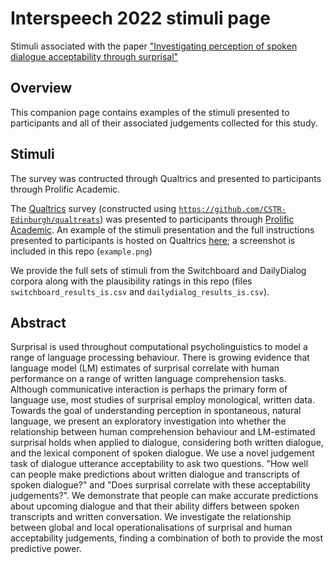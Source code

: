 # Interspeech 2022 stimuli page 

Stimuli associated with the paper ["Investigating perception of spoken dialogue acceptability through surprisal"](https://www.isca-archive.org/interspeech_2022/wallbridge22_interspeech.html)

## Overview
This companion page contains examples of the stimuli presented to participants and all of their associated judgements collected for this study.

## Stimuli 
The survey was contructed through Qualtrics and presented to participants through Prolific Academic. 

The [Qualtrics](https://www.qualtrics.com/) survey (constructed using [```https://github.com/CSTR-Edinburgh/qualtreats```](https://github.com/CSTR-Edinburgh/qualtreats)) was presented to participants through [Prolific Academic](https://www.prolific.co/). An example of the stimuli presentation and the full instructions presented to participants is hosted on Qualtrics [here](https://edinburghinformatics.eu.qualtrics.com/jfe/form/SV_bEBMmYhvWQPAjDo); a screenshot is included in this repo (```example.png```)

We provide the full sets of stimuli from the Switchboard and DailyDialog corpora along with the plausibility ratings in this repo (files ```switchboard_results_is.csv``` and ```dailydialog_results_is.csv```). 

## Abstract
Surprisal is used throughout computational psycholinguistics to model a range of language processing behaviour. There is growing evidence that language model (LM) estimates of surprisal correlate with human performance on a range of written language comprehension tasks. Although communicative interaction is perhaps the primary form of language use, most studies of surprisal employ monological, written data. Towards the goal of understanding perception in spontaneous, natural language, we present an exploratory investigation into whether the relationship between human comprehension behaviour and LM-estimated surprisal holds when applied to dialogue, considering both written dialogue, and the lexical component of spoken dialogue. We use a novel judgement task of dialogue utterance acceptability to ask two questions. "How well can people make predictions about written dialogue and transcripts of spoken dialogue?" and "Does surprisal correlate with these acceptability judgements?". We demonstrate that people can make accurate predictions about upcoming dialogue and that their ability differs between spoken transcripts and written conversation. We investigate the relationship between global and local operationalisations of surprisal and human acceptability judgements, finding a combination of both to provide the most predictive power.
